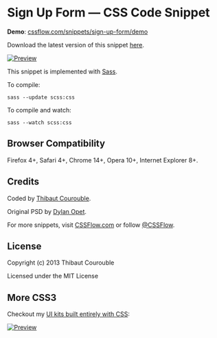 # Sign Up Form — CSS Code Snippet

**Demo**: [cssflow.com/snippets/sign-up-form/demo](http://www.cssflow.com/snippets/sign-up-form/demo)

Download the latest version of this snippet [here](http://www.cssflow.com/snippets/sign-up-form.zip).

[![Preview](http://cdn.cssflow.com/snippets/sign-up-form/preview-580.png)](http://www.cssflow.com/snippets/sign-up-form)

This snippet is implemented with [Sass](https://github.com/nex3/sass).

To compile:

`sass --update scss:css`

To compile and watch:

`sass --watch scss:css`

## Browser Compatibility

Firefox 4+, Safari 4+, Chrome 14+, Opera 10+, Internet Explorer 8+.

## Credits

Coded by [Thibaut Courouble](http://thibaut.me).

Original PSD by [Dylan Opet](http://dribbble.com/shots/1037950-Sign-up-freebie).

For more snippets, visit [CSSFlow.com](http://www.cssflow.com) or follow [@CSSFlow](https://twitter.com/CSSFlow).

## License

Copyright (c) 2013 Thibaut Courouble

Licensed under the MIT License

## More CSS3

Checkout my [UI kits built entirely with CSS](http://www.cssflow.com/ui-kits):

[![Preview](http://cdn.cssflow.com/kits/all_kits_preview_850.png)](http://www.cssflow.com/ui-kits)
